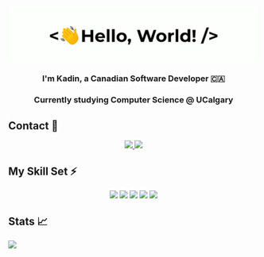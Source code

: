 <div align="center">
    <img src="greetings.gif" align="center" height="" width="500" />
</div>

### <div align="center" width="200">I'm Kadin, a Canadian Software Developer 🇨🇦</div>
### <div align="center" width="200">Currently studying Computer Science @ UCalgary</div>

## Contact 🥷
<p align="center">
    <a href="mailto:kadin.sayani@icloud.com">
        <img src="https://img.shields.io/badge/Ask%20me-anything-1abc9c.svg"/>
    </a>
    <img src="https://img.shields.io/github/followers/kadinsayani.svg?style=social&label=Follow&maxAge=2592000"/>
</p>
    
## My Skill Set ⚡️
<div align="center">
    <img src="https://img.shields.io/badge/rust-%23000000.svg?style=for-the-badge&logo=rust&logoColor=white"/>
    <img src="https://img.shields.io/badge/c++-%2300599C.svg?style=for-the-badge&logo=c%2B%2B&logoColor=white"/>
    <img src="https://img.shields.io/badge/c-%2300599C.svg?style=for-the-badge&logo=c&logoColor=white"/>
    <img src="https://img.shields.io/badge/swift-F54A2A?style=for-the-badge&logo=swift&logoColor=white"/>
    <img src="https://img.shields.io/badge/python-3670A0?style=for-the-badge&logo=python&logoColor=ffdd54"/>
</div>

## Stats 📈

<img src="https://github-readme-stats.vercel.app/api?username=kadinsayani&show_icons=true&theme=highcontrast&rank_icon=github"/>
  
<!---
kadinsayani/kadinsayani is a ✨ special ✨ repository because its `README.md` (this file) appears on your GitHub profile.
You can click the Preview link to take a look at your changes.
https://dev.to/envoy_/150-badges-for-github-pnk#terminal
--->
